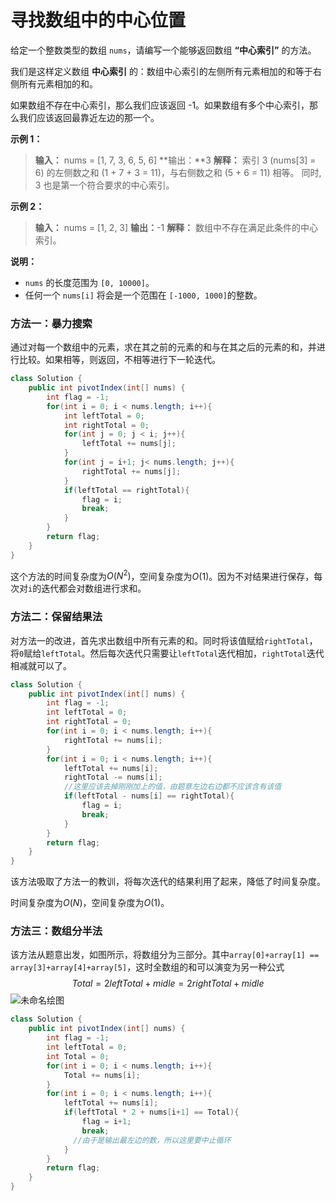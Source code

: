 # 寻找数组中的中心位置

给定一个整数类型的数组 `nums`，请编写一个能够返回数组 **“中心索引”** 的方法。

我们是这样定义数组 **中心索引** 的：数组中心索引的左侧所有元素相加的和等于右侧所有元素相加的和。

如果数组不存在中心索引，那么我们应该返回 -1。如果数组有多个中心索引，那么我们应该返回最靠近左边的那一个。

**示例 1：**

> **输入：**
> nums = \[1, 7, 3, 6, 5, 6\]
> **输出：**3
> **解释：**
> 索引 3 (nums\[3\] = 6) 的左侧数之和 (1 + 7 + 3 = 11)，与右侧数之和 (5 + 6 = 11) 相等。
> 同时, 3 也是第一个符合要求的中心索引。

**示例 2：**

> **输入：**
> nums = \[1, 2, 3\]
> **输出：**\-1
> **解释：**
> 数组中不存在满足此条件的中心索引。

**说明：**

- `nums` 的长度范围为 `[0, 10000]`。
- 任何一个 `nums[i]` 将会是一个范围在 `[-1000, 1000]`的整数。

### 方法一：暴力搜索

通过对每一个数组中的元素，求在其之前的元素的和与在其之后的元素的和，并进行比较。如果相等，则返回，不相等进行下一轮迭代。

```java
class Solution {
    public int pivotIndex(int[] nums) {
        int flag = -1;
        for(int i = 0; i < nums.length; i++){
            int leftTotal = 0;
            int rightTotal = 0;
            for(int j = 0; j < i; j++){
                leftTotal += nums[j];
            }
            for(int j = i+1; j< nums.length; j++){
                rightTotal += nums[j];
            }
            if(leftTotal == rightTotal){
                flag = i;
                break;
            }
        }
        return flag;
    }
}
```

这个方法的时间复杂度为$O(N^2)$，空间复杂度为$O(1)$。因为不对结果进行保存，每次对`i`的迭代都会对数组进行求和。

### 方法二：保留结果法

对方法一的改进，首先求出数组中所有元素的和。同时将该值赋给`rightTotal`，将`0`赋给`leftTotal`。然后每次迭代只需要让`leftTotal`迭代相加，`rightTotal`迭代相减就可以了。

```java
class Solution {
    public int pivotIndex(int[] nums) {
        int flag = -1;
        int leftTotal = 0;
        int rightTotal = 0;
        for(int i = 0; i < nums.length; i++){
            rightTotal += nums[i];
        }
        for(int i = 0; i < nums.length; i++){
            leftTotal += nums[i];
            rightTotal -= nums[i];
            //这里应该去掉刚刚加上的值，由题意左边右边都不应该含有该值
            if(leftTotal - nums[i] == rightTotal){
                flag = i;
                break;
            }
        }
        return flag;
    }
}
```

该方法吸取了方法一的教训，将每次迭代的结果利用了起来，降低了时间复杂度。

时间复杂度为$O(N)$，空间复杂度为$O(1)$。

### 方法三：数组分半法

该方法从题意出发，如图所示，将数组分为三部分。其中`array[0]+array[1] == array[3]+array[4]+array[5]`，这时全数组的和可以演变为另一种公式
$$
Total = 2leftTotal+midle = 2rightTotal + midle
$$
![未命名绘图](C:\Users\k\Desktop\未命名绘图.svg)

```java
class Solution {
    public int pivotIndex(int[] nums) {
        int flag = -1;
        int leftTotal = 0;
        int Total = 0;
        for(int i = 0; i < nums.length; i++){
            Total += nums[i];
        }
        for(int i = 0; i < nums.length; i++){
            leftTotal += nums[i];
            if(leftTotal * 2 + nums[i+1] == Total){
                flag = i+1;
                break;
              //由于是输出最左边的数，所以这里要中止循环
            }
        }
        return flag;
    }
}
```

